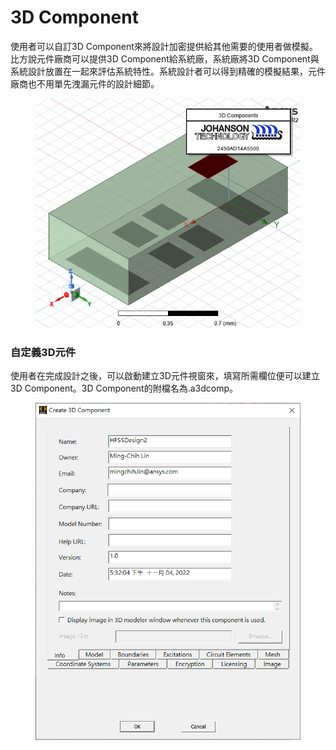# 3D Component

使用者可以自訂3D Component來將設計加密提供給其他需要的使用者做模擬。比方說元件廠商可以提供3D Component給系統廠，系統廠將3D Component與系統設計放置在一起來評估系統特性。系統設計者可以得到精確的模擬結果，元件廠商也不用單先洩漏元件的設計細節。&#x20;

<figure><img src="../.gitbook/assets/image (2) (1).png" alt=""><figcaption></figcaption></figure>

### 自定義3D元件

使用者在完成設計之後，可以啟動建立3D元件視窗來，填寫所需欄位便可以建立3D Component。3D Component的附檔名為.a3dcomp。

<figure><img src="../.gitbook/assets/image (5).png" alt=""><figcaption></figcaption></figure>
